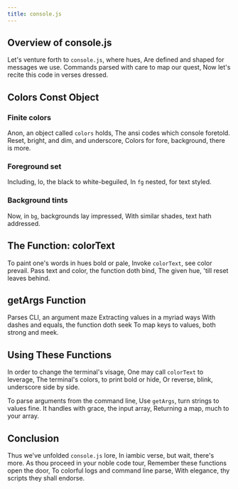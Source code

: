 ```yaml
---
title: console.js
---
```


## Overview of console.js

Let's venture forth to `console.js`, where hues,
Are defined and shaped for messages we use.
Commands parsed with care to map our quest,
Now let's recite this code in verses dressed.

## Colors Const Object

### Finite colors
Anon, an object called `colors` holds,
The ansi codes which console foretold.
Reset, bright, and dim, and underscore,
Colors for fore, background, there is more.

### Foreground set
Including, lo, the black to white-beguiled,
In `fg` nested, for text styled.

### Background tints
Now, in `bg`, backgrounds lay impressed,
With similar shades, text hath addressed.

## The Function: colorText

To paint one's words in hues bold or pale,
Invoke `colorText`, see color prevail.
Pass text and color, the function doth bind,
The given hue, 'till reset leaves behind.

## getArgs Function

Parses CLI, an argument maze
Extracting values in a myriad ways
With dashes and equals, the function doth seek
To map keys to values, both strong and meek.

## Using These Functions

In order to change the terminal's visage,
One may call `colorText` to leverage,
The terminal's colors, to print bold or hide,
Or reverse, blink, underscore side by side.

To parse arguments from the command line,
Use `getArgs`, turn strings to values fine.
It handles with grace, the input array,
Returning a map, much to your array.

## Conclusion

Thus we've unfolded `console.js` lore,
In iambic verse, but wait, there's more.
As thou proceed in your noble code tour,
Remember these functions open the door,
To colorful logs and command line parse,
With elegance, thy scripts they shall endorse.